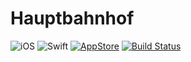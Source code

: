 # Hauptbahnhof

![iOS](https://img.shields.io/badge/iOS-9.0%2B-blue.svg)
![Swift](https://img.shields.io/badge/Swift-4.2-blue.svg)
[![AppStore](https://img.shields.io/itunes/v/1436394937.svg)](https://itunes.apple.com/us/app/argonaut/id1436394937)
[![Build Status](https://app.bitrise.io/app/70cf4df59810e001/status.svg?token=CcEGYwqMJdXbQpbb2_5GdA&branch=master)](https://app.bitrise.io/app/70cf4df59810e001)
